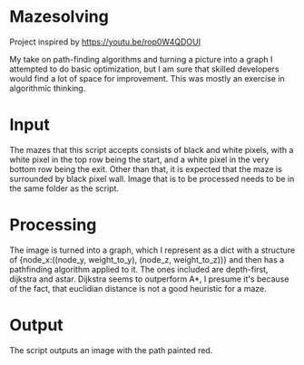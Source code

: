 # Mazesolving
Project inspired by https://youtu.be/rop0W4QDOUI

My take on path-finding algorithms and turning a picture into a graph
I attempted to do basic optimization, but I am sure that skilled developers would find a lot of space for improvement. This was mostly an exercise in algorithmic thinking. 

# Input
The mazes that this script accepts consists of black and white pixels, with a white pixel in the top row being the start, and a white pixel in the very bottom row being the exit. Other than that, it is expected that the maze is surrounded by black pixel wall.
Image that is to be processed needs to be in the same folder as the script.

# Processing
The image is turned into a graph, which I represent as a dict with a structure of {node_x:((node_y, weight_to_y), (node_z, weight_to_z))} and then has a pathfinding algorithm applied to it. The ones included are depth-first, dijkstra and astar.
Dijkstra seems to outperform A*, I presume it's because of the fact, that euclidian distance is not a good heuristic for a maze.    

# Output
The script outputs an image with the path painted red.



